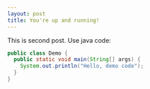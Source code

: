 ```yaml
---
layout: post
title: You're up and running!
---
```


This is second post. 
Use java code:
```java
public class Demo {
  public static void main(String[] args) {
    System.out.println("Hello, demo code");
  }
}
```
